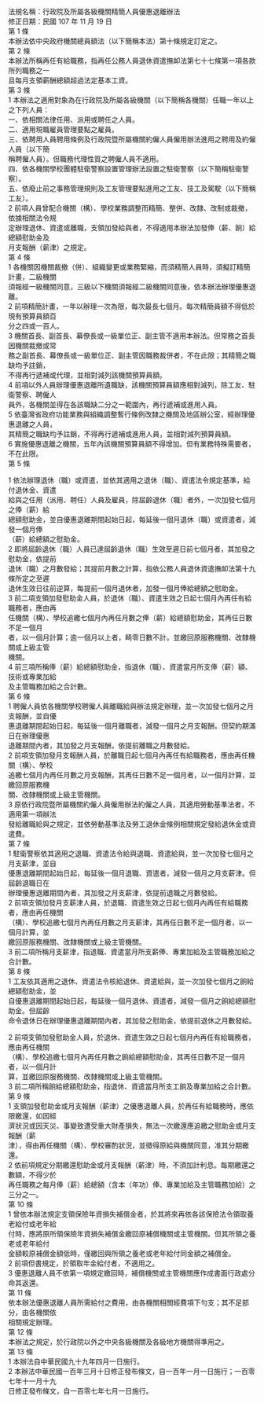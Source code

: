 法規名稱：行政院及所屬各級機關精簡人員優惠退離辦法  
修正日期：民國 107 年 11 月 19 日  
第 1 條  
本辦法依中央政府機關總員額法（以下簡稱本法）第十條規定訂定之。  
第 2 條  
本辦法所稱再任有給職務，指再任公務人員退休資遣撫卹法第七十七條第一項各款所列職務之一  
且每月支領薪酬總額超過法定基本工資。  
第 3 條  
1 本辦法之適用對象為在行政院及所屬各級機關（以下簡稱各機關）任職一年以上之下列人員：  
一、依相關法律任用、派用或聘任之人員。  
二、適用現職雇員管理要點之雇員。  
三、依聘用人員聘用條例及行政院暨所屬機關約僱人員僱用辦法進用之聘用及約僱人員（以下簡  
稱聘僱人員）。但職務代理性質之聘僱人員不適用。  
四、依各機關學校團體駐衛警察設置管理辦法設置之駐衛警察（以下簡稱駐衛警察）。  
五、依廢止前之事務管理規則及工友管理要點進用之工友、技工及駕駛（以下簡稱工友）。  
2 前項人員曾配合機關（構）、學校業務調整而精簡、整併、改隸、改制或裁撤，依據相關法令規  
定辦理退休、資遣或離職，支領加發給與者，不得適用本辦法加發俸（薪、餉）給總額慰助金及  
月支報酬（薪津）之規定。  
第 4 條  
1 各機關因機關裁撤（併）、組織變更或業務緊縮，而須精簡人員時，須擬訂精簡計畫，二級機關  
須報經一級機關同意，三級以下機關須報經二級機關同意後，依本辦法辦理優惠退離。  
2 前項精簡計畫，一年以辦理一次為限，每次最長七個月。每次精簡員額不得低於現有預算員額百  
分之四或一百人。  
3 機關首長、副首長、幕僚長或一級單位正、副主管不適用本辦法。但常務之首長因機關裁撤或常  
務之副首長、幕僚長或一級單位正、副主管因職務裁併者，不在此限；其精簡之職缺均予註銷，  
不得再行遞補或代理，並相對減列該機關預算員額。  
4 前項以外人員辦理優惠退離所遺職缺，該機關預算員額應相對減列，除工友、駐衛警察、聘僱人  
員外，各機關並得在各該職缺二分之一範圍內，再行遞補或進用人員。  
5 依臺灣省政府功能業務與組織調整暫行條例改隸之機關及地區辦公室，經辦理優惠退離之人員，  
其精簡之職缺均予註銷，不得再行遞補或進用人員，並相對減列預算員額。  
6 實施優惠退離之機關，五年內該機關預算員額不得增加。但有業務特殊需要者，不在此限。  
第 5 條  


1 依法辦理退休（職）或資遣，並依其適用之退休（職）、資遣法令規定基準，給付退休金、資遣  
給與之任用（派用、聘任）人員及雇員，除屆齡退休（職）者外，一次加發七個月之俸（薪）給  
總額慰助金，並自優惠退離期間起始日起，每延後一個月退休（職）或資遣者，減發一個月俸  
（薪）給總額之慰助金。  
2 即將屆齡退休（職）人員已達屆齡退休（職）生效至遲日前七個月者，其加發之慰助金，依提前  
退休（職）之月數發給；其提前月數之計算，指依公務人員退休資遣撫卹法第十九條所定之至遲  
退休生效日往前逆算，每提前一個月退休者，加發一個月俸給總額之慰助金。  
3 前二項支領加發慰助金人員，於退休（職）、資遣生效之日起七個月內再任有給職務者，應由再  
任機關（構）、學校追繳七個月內再任月數之俸（薪）給總額慰助金，其再任日數不足一個月  
者，以一個月計算；逾一個月以上者，畸零日數不計。並繳回原服務機關、改隸機關或上級主管  
機關。  
4 前三項所稱俸（薪）給總額慰助金，指退休（職）、資遣當月所支俸（薪）額、技術或專業加給  
及主管職務加給之合計數。  
第 6 條  
1 聘僱人員依各機關學校聘僱人員離職給與辦法規定辦理，並一次加發七個月之月支報酬，並自優  
惠退離期間起始日起，每延後一個月離職者，減發一個月之月支報酬。但契約期滿日在辦理優惠  
退離期間內者，其加發之月支報酬，依提前離職之月數發給。  
2 前項支領加發月支報酬人員，於離職日起七個月內再任有給職務者，應由再任機關（構）、學校  
追繳七個月內再任月數之月支報酬，其再任日數不足一個月者，以一個月計算，並繳回原服務機  
關、改隸機關或上級主管機關。  
3 原依行政院暨所屬機關約僱人員僱用辦法約僱之人員，其適用勞動基準法者，不適用第一項辦法  
發給離職給與之規定，並依勞動基準法及勞工退休金條例相關規定發給退休金或資遣費。  
第 7 條  
1 駐衛警察依其適用之退職、資遣法令給與退職、資遣給與，並一次加發七個月之月支薪津，並自  
優惠退離期間起始日起，每延後一個月退職、資遣者，減發一個月之月支薪津。但屆齡退職日在  
辦理優惠退離期間內者，其加發之月支薪津，依提前退職之月數發給。  
2 前項支領加發月支薪津人員，於退職、資遣生效之日起七個月內再任有給職務者，應由再任機關  
（構）、學校追繳七個月內再任月數之月支薪津，其再任日數不足一個月者，以一個月計算，並  
繳回原服務機關、改隸機關或上級主管機關。  
3 前二項所稱月支薪津，指退職、資遣當月所支薪俸、專業加給及主管職務加給之合計數。  
第 8 條  
1 工友依其適用之退休、資遣法令核給退休、資遣給與，並一次加發七個月之餉給總額慰助金，並  
自優惠退離期間起始日起，每延後一個月退休、資遣者，減發一個月之餉給總額慰助金。但屆齡  
命令退休日在辦理優惠退離期間內者，其加發之慰助金，依提前退休之月數發給。  


2 前項支領加發慰助金人員，於退休、資遣生效之日起七個月內再任有給職務者，應由再任機關  
（構）、學校追繳七個月內再任月數之餉給總額慰助金，其再任日數不足一個月者，以一個月計  
算，並繳回原服務機關、改隸機關或上級主管機關。  
3 前二項所稱餉給總額慰助金，指退休、資遣當月所支工餉及專業加給之合計數。  
第 9 條  
1 支領加發慰助金或月支報酬（薪津）之優惠退離人員，於再任有給職務時，應依限繳還，如因經  
濟狀況或因天災、事變致遭受重大財產損失，無法一次繳還應追繳之慰助金或月支報酬（薪  
津），得由再任機關（構）、學校審酌狀況，並徵得原給與機關同意，准其分期繳還。  
2 依前項規定分期繳還慰助金或月支報酬（薪津）時，不須加計利息。每期繳還之數額，不得少於  
再任職務之每月俸（薪）給總額（含本（年功）俸、專業加給及主管職務加給）之三分之一。  
第 10 條  
1 曾依本辦法規定支領保險年資損失補償金者，於其將來再依各該保險法令領取養老給付或老年給  
付時，應將原所領保險年資損失補償金繳回原補償機關或主管機關。但其所領之養老或老年給付  
金額較原補償金額低時，僅繳回與所領之養老或老年給付同金額之補償金。  
2 前項但書規定，於領取年金給付者，不適用之。  
3 優惠退離人員不依第一項規定繳回時，補償機關或主管機關應作成書面行政處分命其返還。  
第 11 條  
依本辦法優惠退離人員所需給付之費用，由各機關相關經費項下勻支；其不足部分，由各機關依  
相關規定辦理。  
第 12 條  
本辦法之規定，於行政院以外之中央各級機關及各級地方機關得準用之。  
第 13 條  
1 本辦法自中華民國九十九年四月一日施行。  
2 本辦法中華民國一百年三月十日修正發布條文，自一百年一月一日施行；一百零七年十一月十九  
日修正發布條文，自一百零七年七月一日施行。  



